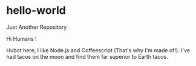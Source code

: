 # hello-world
Just Another Repository

Hi Humans !

Hubot here, I like Node.js and Coffeescript (That's why I'm made of!).
I've had tacos on the moon and find them far superior to Earth tacos.
